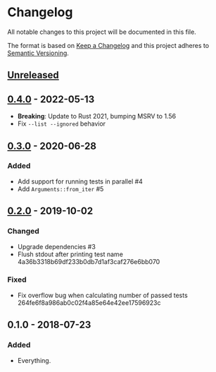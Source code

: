 # Changelog
All notable changes to this project will be documented in this file.

The format is based on [Keep a Changelog](http://keepachangelog.com/en/1.0.0/)
and this project adheres to [Semantic Versioning](http://semver.org/spec/v2.0.0.html).

## [Unreleased]

## [0.4.0] - 2022-05-13
- **Breaking**: Update to Rust 2021, bumping MSRV to 1.56
- Fix `--list --ignored` behavior


## [0.3.0] - 2020-06-28
### Added
- Add support for running tests in parallel #4
- Add `Arguments::from_iter` #5

## [0.2.0] - 2019-10-02
### Changed
- Upgrade dependencies #3
- Flush stdout after printing test name 4a36b3318b69df233b0db7d1af3caf276e6bb070

### Fixed
- Fix overflow bug when calculating number of passed tests 264fe6f8a986ab0c02f4a85e64e42ee17596923c

## 0.1.0 - 2018-07-23
### Added
- Everything.


[Unreleased]: https://github.com/LukasKalbertodt/stable-vec/compare/v0.4.0...HEAD
[0.4.0]: https://github.com/LukasKalbertodt/stable-vec/compare/v0.3.0...v0.4.0
[0.3.0]: https://github.com/LukasKalbertodt/stable-vec/compare/v0.2.0...v0.3.0
[0.2.0]: https://github.com/LukasKalbertodt/stable-vec/compare/v0.1.0...v0.2.0
[0.1.1]: https://github.com/LukasKalbertodt/stable-vec/compare/v0.1.0...v0.1.1
